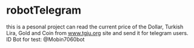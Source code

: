 # robotTelegram
this is a pesonal project can read the current price of the Dollar, Turkish Lira, Gold and Coin from www.tgju.org site and send it for telegram users.</br>
ID Bot for test: @Mobin7060bot
